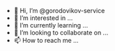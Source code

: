 - 👋 Hi, I’m @gorodovikov-service
- 👀 I’m interested in ...
- 🌱 I’m currently learning ...
- 💞️ I’m looking to collaborate on ...
- 📫 How to reach me ...

<!---
gorodovikov-service/gorodovikov-service is a ✨ special ✨ repository because its `README.md` (this file) appears on your GitHub profile.
You can click the Preview link to take a look at your changes.
--->
